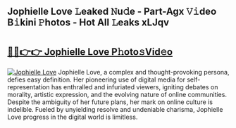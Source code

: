 ## Jophielle Love 𝙻eaked 𝙽u𝚍e - Part-Agx 𝚅𝚒deo B𝚒kini 𝙿hotos - Hot All 𝙻eaks xLJqv

# <h2><a href="http://ld3kcg5.urlbe.top/?page=Jophielle+Love">🔗🔗👉👉 Jophielle Love P𝚑oto𝚜Vid𝚎o</a></h2>

[![Jophielle Love](https://i.imgur.com/eBuTRDB.gif)](http://ld3kcg5.urlbe.top/?page=Jophielle+Love)
Jophielle Love, a complex and thought-provoking persona, defies easy definition. Her pioneering use of digital media for self-representation has enthralled and infuriated viewers, igniting debates on morality, artistic expression, and the evolving nature of online communities. Despite the ambiguity of her future plans, her mark on online culture is indelible. Fueled by unyielding resolve and undeniable charisma, Jophielle Love progress in the digital world is limitless.
